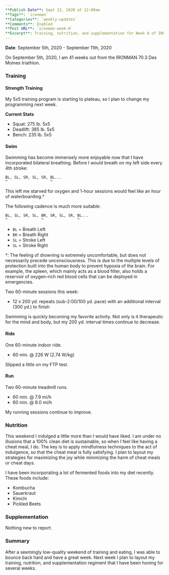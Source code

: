 ```yaml
---
**Publish Date**: Sept 12, 2020 at 12:00am
**Tags**: `ironman`
**Categories**: `weekly-updates`
**Comments**: Enabled
**Post URL**: `ironman-week-6`
**Excerpt**: Training, nutrition, and supplementation for Week 6 of IRONMAN training.
---
```


**Date**: September 5th, 2020 - September 11th, 2020

On September 5th, 2020, I am 41 weeks out from the IRONMAN 70.3 Des Moines triathlon.

### Training
#### Strength Training
My 5x5 training program is starting to plateau, so I plan to change my programming next week.

**Current Stats**
* Squat: 275 lb. 5x5
* Deadlift: 385 lb. 5x5
* Bench: 235 lb. 5x5

#### Swim
Swimming has become immensely more enjoyable now that I have incorporated bilateral breathing. Before I would breath on my left side every 4th stroke:
```
BL, SL, SR, SL, SR, BL...
^                   ^
```

This left me starved for oxygen and 1-hour sessions would feel like an hour of waterboarding.†

The following cadence is much more suitable:
```
BL, SL, SR, SL, BR, SR, SL, SR, BL...
^               ^               ^
```
* `BL` = Breath Left
* `BR` = Breath Right
* `SL` = Stroke Left
* `SL` = Stroke Right

†: The feeling of drowning is extremely uncomfortable, but does not necessarily precede unconsciousness. This is due to the multiple levels of protection built into the human body to prevent hypoxia of the brain. For example, the spleen, which mainly acts as a blood filter, also holds a reservoir of oxygen-rich red blood cells that can be deployed in emergencies.

Two 60-minute sessions this week:
* 12 x 200 yd. repeats (sub-2:00/100 yd. pace) with an additional interval (300 yd.) to finish

Swimming is quickly becoming my favorite activity. Not only is it therapeutic for the mind and body, but my 200 yd. interval times continue to decrease.

#### Ride
One 60-minute indoor ride.
* 60 min. @ 226 W (2.74 W/kg)

Slipped a little on my FTP test.

#### Run
Two 60-minute treadmill runs.
* 60 min. @ 7.9 mi/h
* 60 min. @ 8.0 mi/h

My running sessions continue to improve.

### Nutrition
This weekend I indulged a little more than I would have liked. I am under no illusions that a 100% clean diet is sustainable, so when I feel like having a cheat meal, I do. The key is to apply mindfulness techniques to the act of indulgence, so that the cheat meal is fully satisfying. I plan to layout my strategies for maximizing the joy while minimizing the harm of cheat meals or cheat days.

I have been incorporating a lot of fermented foods into my diet recently. These foods include:
* Kombucha
* Sauerkraut
* Kimchi
* Pickled Beets

### Supplementation
Nothing new to report.

### Summary
After a seemingly low-quality weekend of training and eating, I was able to bounce back hard and have a great week. Next week I plan to layout my training, nutrition, and supplementation regiment that I have been honing for several weeks.
